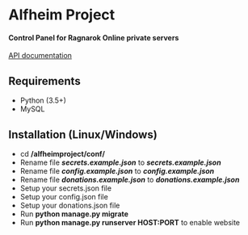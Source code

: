# Alfheim Project
#### Control Panel for Ragnarok Online private servers

[API documentation](https://app.swaggerhub.com/apis/alfheimproject/alfheimprojectAPI/1.0.0)

## Requirements
* Python (3.5+)
* MySQL

## Installation (Linux/Windows)
* cd **<projectdir>/alfheimproject/conf/**
* Rename file _**secrets.example.json**_ to _**secrets.example.json**_
* Rename file _**config.example.json**_ to _**config.example.json**_
* Rename file _**donations.example.json**_ to _**donations.example.json**_
* Setup your secrets.json file
* Setup your config.json file
* Setup your donations.json file
* Run **python manage.py migrate**
* Run **python manage.py runserver HOST:PORT** to enable website
